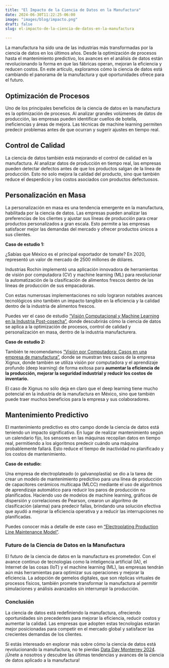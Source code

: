 ```yaml
---
title: "El Impacto de la Ciencia de Datos en la Manufactura"
date: 2024-06-30T11:22:25-06:00
image: "images/blog/impacto.png"
draft: false
slug: el-impacto-de-la-ciencia-de-datos-en-la-manufactura

---
```



La manufactura ha sido una de las industrias más transformadas por la ciencia de datos en los últimos años. Desde la optimización de procesos hasta el mantenimiento predictivo, los avances en el análisis de datos están revolucionando la forma en que las fábricas operan, mejoran la eficiencia y reducen costos. En este artículo, exploramos cómo la ciencia de datos está cambiando el panorama de la manufactura y qué oportunidades ofrece para el futuro.

## Optimización de Procesos

Uno de los principales beneficios de la ciencia de datos en la manufactura es la optimización de procesos. Al analizar grandes volúmenes de datos de producción, las empresas pueden identificar cuellos de botella, ineficiencias y áreas de mejora. Las técnicas de machine learning permiten predecir problemas antes de que ocurran y sugerir ajustes en tiempo real.

## Control de Calidad

La ciencia de datos también está mejorando el control de calidad en la manufactura. Al analizar datos de producción en tiempo real, las empresas pueden detectar defectos antes de que los productos salgan de la línea de producción. Esto no solo mejora la calidad del producto, sino que también reduce el desperdicio y los costos asociados con productos defectuosos.

## Personalización en Masa

La personalización en masa es una tendencia emergente en la manufactura, habilitada por la ciencia de datos. Las empresas pueden analizar las preferencias de los clientes y ajustar sus líneas de producción para crear productos personalizados a gran escala. Esto permite a las empresas satisfacer mejor las demandas del mercado y ofrecer productos únicos a sus clientes.

**Caso de estudio 1:**

¿Sabías que México es el principal exportador de tomate? En 2020, representó un valor de mercado de 2500 millones de dólares.

Industrias Rochin implementó una aplicación innovadora de herramientas de visión por computadora (CV) y machine learning (ML) para revolucionar la automatización de la clasificación de alimentos frescos dentro de las líneas de producción de sus empacadoras.

Con estas numerosas implementaciones no solo lograron notables avances tecnológicos sino también un impacto tangible en la eficiencia y la calidad dentro de la industria de alimentos frescos.

Puedes ver el caso de estudio [“Visión Computacional y Machine Learning en la Industria Post-cosecha”](https://sg.com.mx/dataday/sessions/2023mty/vision-computacional-post-cosecha/), donde descubrirás cómo la ciencia de datos se aplica a la optimización de procesos, control de calidad y personalización en masa, dentro de la industria manufacturera.

**Caso de estudio 2:**

También te recomendamos [“Visión por Computadora: Casos en una empresa de manufactura”](https://sg.com.mx/dataday/sessions/2023mty/vision-por-computadora/), donde se muestran tres casos de la empresa Xignux, donde también se utiliza visión por computadora y el aprendizaje profundo (deep learning) de forma exitosa para **aumentar la eficiencia de la producción, mejorar la seguridad industrial y reducir los costos de inventario.**

El caso de Xignus no sólo deja en claro que el deep learning tiene mucho potencial en la industria de la manufactura en México, sino que también puede traer muchos beneficios para la empresa y sus colaboradores.

## Mantenimiento Predictivo

El mantenimiento predictivo es otro campo donde la ciencia de datos está teniendo un impacto significativo. En lugar de realizar mantenimiento según un calendario fijo, los sensores en las máquinas recopilan datos en tiempo real, permitiendo a los algoritmos predecir cuándo una máquina probablemente fallará. Esto reduce el tiempo de inactividad no planificado y los costos de mantenimiento.

**Caso de estudio:**

Una empresa de electroplateado (o galvanoplastia) se dio a la tarea de crear un modelo de mantenimiento predictivo para una línea de producción de capacitores cerámicos multicapa (MLCC) mediante el uso de algoritmos de aprendizaje automático para reducir los paros de producción no planificados. Haciendo uso de modelos de machine learning, gráficos de dispersión y correlaciones de Pearson, crearon un algoritmo de clasificación (alarma) para predecir fallas, brindando una solución efectiva que ayudó a mejorar la eficiencia operativa y a reducir las interrupciones no planificadas.

Puedes conocer más a detalle de este caso en [“Electroplating Production Line Maintenance Model”](https://sg.com.mx/dataday/sessions/2023mty/electroplating-production-line-maintenance-model/).

### Futuro de la Ciencia de Datos en la Manufactura

El futuro de la ciencia de datos en la manufactura es prometedor. Con el avance continuo de tecnologías como la inteligencia artificial (IA), el Internet de las cosas (IoT) y el machine learning (ML), las empresas tendrán aún más herramientas para optimizar sus operaciones y mejorar la eficiencia. La adopción de gemelos digitales, que son réplicas virtuales de procesos físicos, también promete transformar la manufactura al permitir simulaciones y análisis avanzados sin interrumpir la producción.

### Conclusión
La ciencia de datos está redefiniendo la manufactura, ofreciendo oportunidades sin precedentes para mejorar la eficiencia, reducir costos y aumentar la calidad. Las empresas que adopten estas tecnologías estarán mejor posicionadas para competir en el mercado global y satisfacer las crecientes demandas de los clientes.

Si estás interesado en explorar más sobre cómo la ciencia de datos está revolucionando la manufactura, no te pierdas [Data Day Monterrey 2024](https://sg.com.mx/dataday/). ¡Únete a nosotros y descubre las últimas tendencias y avances de la ciencia de datos aplicado a la manufactura!


